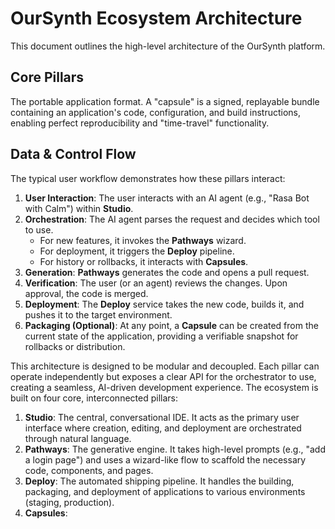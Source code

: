 # OurSynth Ecosystem Architecture

This document outlines the high-level architecture of the OurSynth platform.

## Core Pillars
 The portable application format. A "capsule" is a signed, replayable bundle containing an application's code, configuration, and build instructions, enabling perfect reproducibility and "time-travel" functionality.

## Data & Control Flow

The typical user workflow demonstrates how these pillars interact:

1.  **User Interaction**: The user interacts with an AI agent (e.g., "Rasa Bot with Calm") within **Studio**.
2.  **Orchestration**: The AI agent parses the request and decides which tool to use.
    -   For new features, it invokes the **Pathways** wizard.
    -   For deployment, it triggers the **Deploy** pipeline.
    -   For history or rollbacks, it interacts with **Capsules**.
3.  **Generation**: **Pathways** generates the code and opens a pull request.
4.  **Verification**: The user (or an agent) reviews the changes. Upon approval, the code is merged.
5.  **Deployment**: The **Deploy** service takes the new code, builds it, and pushes it to the target environment.
6.  **Packaging (Optional)**: At any point, a **Capsule** can be created from the current state of the application, providing a verifiable snapshot for rollbacks or distribution.

This architecture is designed to be modular and decoupled. Each pillar can operate independently but exposes a clear API for the orchestrator to use, creating a seamless, AI-driven development experience.
The ecosystem is built on four core, interconnected pillars:

1.  **Studio**: The central, conversational IDE. It acts as the primary user interface where creation, editing, and deployment are orchestrated through natural language.
2.  **Pathways**: The generative engine. It takes high-level prompts (e.g., "add a login page") and uses a wizard-like flow to scaffold the necessary code, components, and pages.
3.  **Deploy**: The automated shipping pipeline. It handles the building, packaging, and deployment of applications to various environments (staging, production).
4.  **Capsules**: